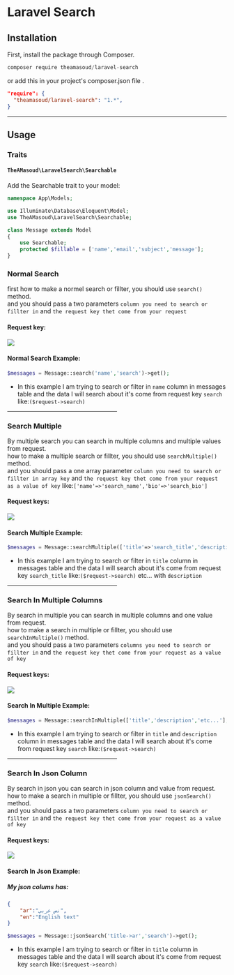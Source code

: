 # Laravel Search

## Installation

First, install the package through Composer.

```js
composer require theamasoud/laravel-search
```
or add this in your project's composer.json file .
````json
"require": {
  "theamasoud/laravel-search": "1.*",
}
````

-----

## Usage

### Traits

#### `TheAMasoud\LaravelSearch\Searchable`

Add the Searchable trait to your model:

```php
namespace App\Models;

use Illuminate\Database\Eloquent\Model;
use TheAMasoud\LaravelSearch\Searchable;

class Message extends Model
{
    use Searchable;
    protected $fillable = ['name','email','subject','message'];
}
```

### Normal Search
first how to make a normel search or fillter, you should use ``search()`` method.</br>
and you should pass a two parameters `column you need to search or fillter in` and `the request key thet come from your request`
#### Request key:
<img src="https://i.imgur.com/HJ3F7Tg.jpeg" />

#### Normal Search Example:
```php
$messages = Message::search('name','search')->get();
```
* In this example I am trying to search or filter in `name` column in messages table and the data I will search about it's come from request key `search` like:`($request->search)` 

<hr width="50%">

### Search Multiple
By multiple search you can search in multiple columns and multiple values from request. </br>
how to make a multiple search or fillter, you should use ``searchMultiple()`` method.</br>
and you should pass a one array parameter `column you need to search or fillter in array key` and `the request key thet come from your request as a value of key` like:`['name'=>'search_name','bio'=>'search_bio']`
#### Request keys:
<img src="https://i.imgur.com/eWCFvqJ.jpeg" />

#### Search Multiple Example:
```php
$messages = Message::searchMultiple(['title'=>'search_title','description'=>'search_desc'])->get();
```
* In this example I am trying to search or filter in `title` column in messages table and the data I will search about it's come from request key `search_title` like:`($request->search)` etc... with `description`

<hr width="50%">

### Search In Multiple Columns
By search in multiple you can search in multiple columns and one value from request. </br>
how to make a search in multiple or fillter, you should use ``searchInMultiple()`` method.</br>
and you should pass a two parameters `columns you need to search or fillter in` and `the request key thet come from your request as a value of key`
#### Request keys:
<img src="https://i.imgur.com/HJ3F7Tg.jpeg" />

#### Search In Multiple Example:
```php
$messages = Message::searchInMultiple(['title','description','etc...'],'search')->get();
```
* In this example I am trying to search or filter in `title` and `description` column in messages table and the data I will search about it's come from request key `search` like:`($request->search)`

<hr width="50%">

### Search In Json Column
By search in json you can search in json column and value from request. </br>
how to make a search in multiple or fillter, you should use ``jsonSearch()`` method.</br>
and you should pass a two parameters `column you need to search or fillter in` and `the request key thet come from your request as a value of key`
#### Request keys:
<img src="https://i.imgur.com/HJ3F7Tg.jpeg" />

#### Search In Json Example:
##### My json colums has:
```json
{
    "ar":"نص عربي",
    "en":"English text"
}
```
```php
$messages = Message::jsonSearch('title->ar','search')->get();
```
* In this example I am trying to search or filter in `title` column in messages table and the data I will search about it's come from request key `search` like:`($request->search)`
